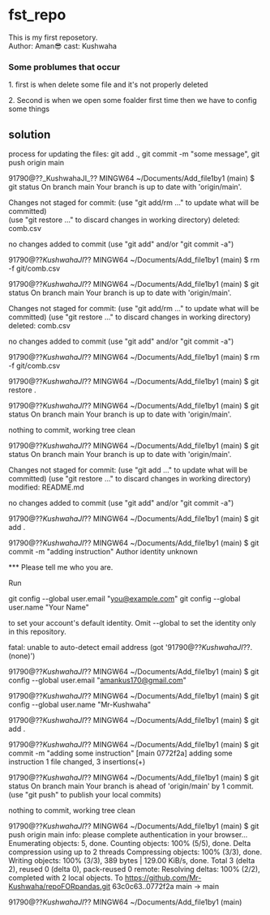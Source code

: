 # fst_repo
This is my first reposetory.
<br>
Author: Aman😎
cast: Kushwaha


<h3> Some problumes that occur </h3>
<p>1. first is when delete some file and it's not properly deleted</p>
<p>2. Second is when we open some foalder first time then we have to config some things</p>
<h2>solution</h2>
<p>process for updating the files: git add ., git commit -m "some message", git push origin main</p>
91790@??_KushwahaJI_?? MINGW64 ~/Documents/Add_file1by1 (main)
$ git status
On branch main
Your branch is up to date with 'origin/main'.

Changes not staged for commit:
  (use "git add/rm <file>..." to update what will be committed)        
  (use "git restore <file>..." to discard changes in working directory)
        deleted:    comb.csv

no changes added to commit (use "git add" and/or "git commit -a")

91790@??_KushwahaJI_?? MINGW64 ~/Documents/Add_file1by1 (main)
$ rm -f git/comb.csv

91790@??_KushwahaJI_?? MINGW64 ~/Documents/Add_file1by1 (main)
$ git status
On branch main
Your branch is up to date with 'origin/main'.

Changes not staged for commit:
  (use "git add/rm <file>..." to update what will be committed)
  (use "git restore <file>..." to discard changes in working directory)
        deleted:    comb.csv

no changes added to commit (use "git add" and/or "git commit -a")

91790@??_KushwahaJI_?? MINGW64 ~/Documents/Add_file1by1 (main)
$ rm -f git/comb.csv

91790@??_KushwahaJI_?? MINGW64 ~/Documents/Add_file1by1 (main)
$ git restore .

91790@??_KushwahaJI_?? MINGW64 ~/Documents/Add_file1by1 (main)
$ git status
On branch main
Your branch is up to date with 'origin/main'.

nothing to commit, working tree clean

91790@??_KushwahaJI_?? MINGW64 ~/Documents/Add_file1by1 (main)
$ git status
On branch main
Your branch is up to date with 'origin/main'.

Changes not staged for commit:
  (use "git add <file>..." to update what will be committed)
  (use "git restore <file>..." to discard changes in working directory)
        modified:   README.md

no changes added to commit (use "git add" and/or "git commit -a")

91790@??_KushwahaJI_?? MINGW64 ~/Documents/Add_file1by1 (main)
$ git add .

91790@??_KushwahaJI_?? MINGW64 ~/Documents/Add_file1by1 (main)
$ git commit -m "adding instruction"
Author identity unknown

*** Please tell me who you are.

Run

  git config --global user.email "you@example.com"
  git config --global user.name "Your Name"

to set your account's default identity.
Omit --global to set the identity only in this repository.

fatal: unable to auto-detect email address (got '91790@??_KushwahaJI_??.(none)')


91790@??_KushwahaJI_?? MINGW64 ~/Documents/Add_file1by1 (main)
$ git config --global user.email "amankus170@gmail.com"

91790@??_KushwahaJI_?? MINGW64 ~/Documents/Add_file1by1 (main)
$ git config --global user.name "Mr-Kushwaha"

91790@??_KushwahaJI_?? MINGW64 ~/Documents/Add_file1by1 (main)
$ git add .

91790@??_KushwahaJI_?? MINGW64 ~/Documents/Add_file1by1 (main)
$ git commit -m "adding some instruction"
[main 0772f2a] adding some instruction
 1 file changed, 3 insertions(+)

91790@??_KushwahaJI_?? MINGW64 ~/Documents/Add_file1by1 (main)
$ git status
On branch main
Your branch is ahead of 'origin/main' by 1 commit.
  (use "git push" to publish your local commits)

nothing to commit, working tree clean

91790@??_KushwahaJI_?? MINGW64 ~/Documents/Add_file1by1 (main)
$ git push origin main
info: please complete authentication in your browser...
Enumerating objects: 5, done.
Counting objects: 100% (5/5), done.
Delta compression using up to 2 threads
Compressing objects: 100% (3/3), done.
Writing objects: 100% (3/3), 389 bytes | 129.00 KiB/s, done.
Total 3 (delta 2), reused 0 (delta 0), pack-reused 0
remote: Resolving deltas: 100% (2/2), completed with 2 local objects.
To https://github.com/Mr-Kushwaha/repoFORpandas.git
   63c0c63..0772f2a  main -> main

91790@??_KushwahaJI_?? MINGW64 ~/Documents/Add_file1by1 (main)
</p>